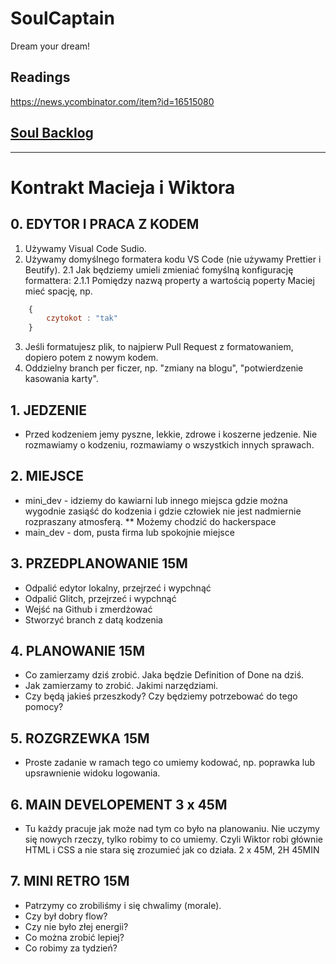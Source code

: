 # SoulCaptain
Dream your dream!

## Readings
https://news.ycombinator.com/item?id=16515080

## [Soul Backlog](https://gitlab.com/maciejjankowski/soulcaptain/boards?scope=all&utf8=%E2%9C%93&state=opened&assignee_username=roktiw)

---

# Kontrakt Macieja i Wiktora

## 0. EDYTOR I PRACA Z KODEM   
1. Używamy Visual Code Sudio.
2. Używamy domyślnego formatera kodu VS Code (nie używamy Prettier i Beutify).
2.1 Jak będziemy umieli zmieniać fomyślną konfigurację formattera:
2.1.1 Pomiędzy nazwą property a wartością poperty Maciej mieć spację, np. 
```js
    {
        czytokot : "tak"
    }   
```
3. Jeśli formatujesz plik, to najpierw Pull Request z formatowaniem, dopiero potem z nowym kodem.
4. Oddzielny branch per ficzer, np. "zmiany na blogu", "potwierdzenie kasowania karty".

## 1. JEDZENIE
* Przed kodzeniem jemy pyszne, lekkie, zdrowe i koszerne jedzenie. Nie rozmawiamy o kodzeniu, rozmawiamy o wszystkich innych sprawach.

## 2. MIEJSCE
* mini_dev - idziemy do kawiarni lub innego miejsca gdzie można wygodnie zasiąść do kodzenia i gdzie człowiek nie jest nadmiernie rozpraszany atmosferą.
** Możemy chodzić do hackerspace
* main_dev - dom, pusta firma lub spokojnie miejsce

## 3. PRZEDPLANOWANIE 15M
* Odpalić edytor lokalny, przejrzeć i wypchnąć
* Odpalić Glitch, przejrzeć i wypchnąć
* Wejść na Github i zmerdżować
* Stworzyć branch z datą kodzenia

## 4. PLANOWANIE 15M
* Co zamierzamy dziś zrobić. Jaka będzie Definition of Done na dziś.
* Jak zamierzamy to zrobić. Jakimi narzędziami.
* Czy będą jakieś przeszkody? Czy będziemy potrzebować do tego pomocy?

## 5. ROZGRZEWKA 15M
* Proste zadanie w ramach tego co umiemy kodować, np. poprawka lub upsrawnienie widoku logowania. 

## 6. MAIN DEVELOPEMENT 3 x 45M
* Tu każdy pracuje jak może nad tym co było na planowaniu. Nie uczymy się nowych rzeczy, tylko robimy to co umiemy. Czyli Wiktor robi głównie HTML i CSS a nie stara się zrozumieć jak co działa. 2 x 45M, 2H 45MIN

## 7. MINI RETRO 15M
* Patrzymy co zrobiliśmy i się chwalimy (morale).
* Czy był dobry flow?
* Czy nie było złej energii?
* Co można zrobić lepiej?
* Co robimy za tydzień?